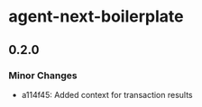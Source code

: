# agent-next-boilerplate

## 0.2.0

### Minor Changes

- a114f45: Added context for transaction results
